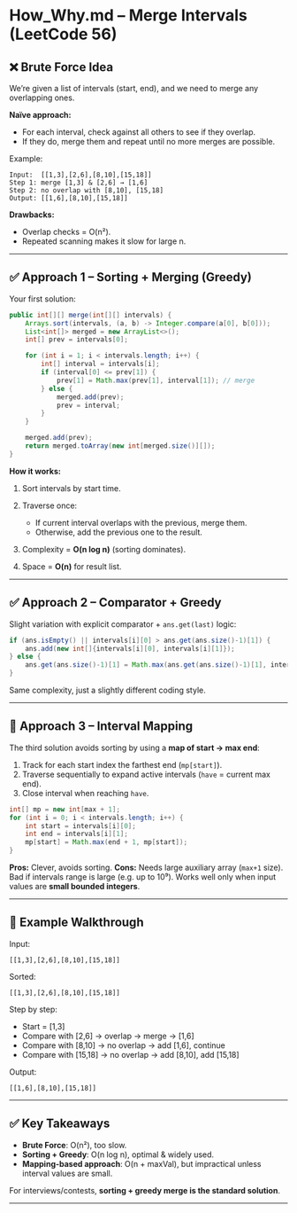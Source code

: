 # How_Why.md – Merge Intervals (LeetCode 56)

## ❌ Brute Force Idea

We’re given a list of intervals (start, end), and we need to merge any overlapping ones.

**Naïve approach:**

* For each interval, check against all others to see if they overlap.
* If they do, merge them and repeat until no more merges are possible.

Example:

```
Input:  [[1,3],[2,6],[8,10],[15,18]]
Step 1: merge [1,3] & [2,6] → [1,6]
Step 2: no overlap with [8,10], [15,18]
Output: [[1,6],[8,10],[15,18]]
```

**Drawbacks:**

* Overlap checks = O(n²).
* Repeated scanning makes it slow for large n.

---

## ✅ Approach 1 – Sorting + Merging (Greedy)

Your first solution:

```java
public int[][] merge(int[][] intervals) {
    Arrays.sort(intervals, (a, b) -> Integer.compare(a[0], b[0]));
    List<int[]> merged = new ArrayList<>();
    int[] prev = intervals[0];

    for (int i = 1; i < intervals.length; i++) {
        int[] interval = intervals[i];
        if (interval[0] <= prev[1]) {
            prev[1] = Math.max(prev[1], interval[1]); // merge
        } else {
            merged.add(prev);
            prev = interval;
        }
    }

    merged.add(prev);
    return merged.toArray(new int[merged.size()][]);
}
```

**How it works:**

1. Sort intervals by start time.
2. Traverse once:

   * If current interval overlaps with the previous, merge them.
   * Otherwise, add the previous one to the result.
3. Complexity = **O(n log n)** (sorting dominates).
4. Space = **O(n)** for result list.

---

## ✅ Approach 2 – Comparator + Greedy

Slight variation with explicit comparator + `ans.get(last)` logic:

```java
if (ans.isEmpty() || intervals[i][0] > ans.get(ans.size()-1)[1]) {
    ans.add(new int[]{intervals[i][0], intervals[i][1]});
} else {
    ans.get(ans.size()-1)[1] = Math.max(ans.get(ans.size()-1)[1], intervals[i][1]);
}
```

Same complexity, just a slightly different coding style.

---

## 🚀 Approach 3 – Interval Mapping

The third solution avoids sorting by using a **map of start → max end**:

1. Track for each start index the farthest end (`mp[start]`).
2. Traverse sequentially to expand active intervals (`have` = current max end).
3. Close interval when reaching `have`.

```java
int[] mp = new int[max + 1];
for (int i = 0; i < intervals.length; i++) {
    int start = intervals[i][0];
    int end = intervals[i][1];
    mp[start] = Math.max(end + 1, mp[start]);
}
```

**Pros:** Clever, avoids sorting.
**Cons:** Needs large auxiliary array (`max+1` size). Bad if intervals range is large (e.g. up to 10⁹).
Works well only when input values are **small bounded integers**.

---

## 🔎 Example Walkthrough

Input:

```
[[1,3],[2,6],[8,10],[15,18]]
```

Sorted:

```
[[1,3],[2,6],[8,10],[15,18]]
```

Step by step:

* Start = [1,3]
* Compare with [2,6] → overlap → merge → [1,6]
* Compare with [8,10] → no overlap → add [1,6], continue
* Compare with [15,18] → no overlap → add [8,10], add [15,18]

Output:

```
[[1,6],[8,10],[15,18]]
```

---

## ✅ Key Takeaways

* **Brute Force**: O(n²), too slow.
* **Sorting + Greedy**: O(n log n), optimal & widely used.
* **Mapping-based approach**: O(n + maxVal), but impractical unless interval values are small.

For interviews/contests, **sorting + greedy merge is the standard solution**.

---
